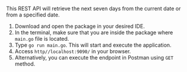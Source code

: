This REST API will retrieve the next seven days from the current date or from a specified date.

1. Download and open the package in your desired IDE.
2. In the terminal, make sure that you are inside the package where `main.go` file is located. 
3. Type `go run main.go`. This will start and execute the application.
4. Access `http//localhost:9090/` in your browser. 
5. Alternatively, you can execute the endpoint in Postman using `GET` method.
